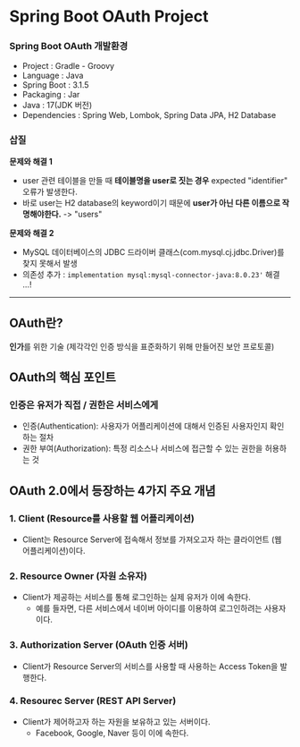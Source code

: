 # Spring Boot OAuth Project

### Spring Boot OAuth 개발환경

- Project : Gradle - Groovy
- Language : Java
- Spring Boot : 3.1.5
- Packaging : Jar
- Java : 17(JDK 버전)
- Dependencies : Spring Web, Lombok, Spring Data JPA, H2 Database

### 삽질

**문제와 해결 1**

- user 관련 테이블을 만들 때 **테이블명을 user로 짓는 경우** expected "identifier" 오류가 발생한다.
- 바로 user는 H2 database의 keyword이기 때문에 **user가 아닌 다른 이름으로 작명해야한다.** -> "users"

**문제와 해결 2**

- MySQL 데이터베이스의 JDBC 드라이버 클래스(com.mysql.cj.jdbc.Driver)를 찾지 못해서 발생
- 의존성 추가 : `implementation mysql:mysql-connector-java:8.0.23'` 해결 ...!

---

## OAuth란?
**인가**를 위한 기술 (제각각인 인증 방식을 표준화하기 위해 만들어진 보안 프로토콜)

## OAuth의 핵심 포인트 
### **인증**은 유저가 직접 / **권한**은 서비스에게

- 인증(Authentication): 사용자가 어플리케이션에 대해서 인증된 사용자인지 확인하는 절차
- 권한 부여(Authorization): 특정 리소스나 서비스에 접근할 수 있는 권한을 허용하는 것

## OAuth 2.0에서 등장하는 4가지 주요 개념
 
### 1. Client (Resource를 사용할 웹 어플리케이션)
- Client는 Resource Server에 접속해서 정보를 가져오고자 하는 클라이언트 (웹 어플리케이션)이다.

### 2. Resource Owner (자원 소유자)
- Client가 제공하는 서비스를 통해 로그인하는 실제 유저가 이에 속한다.
  - 예를 들자면, 다른 서비스에서 네이버 아이디를 이용하여 로그인하려는 사용자이다.

### 3. Authorization Server (OAuth 인증 서버)
- Client가 Resource Server의 서비스를 사용할 때 사용하는 Access Token을 발행한다.

### 4. Resourec Server (REST API Server)
- Client가 제어하고자 하는 자원을 보유하고 있는 서버이다.
  - Facebook, Google, Naver 등이 이에 속한다.

